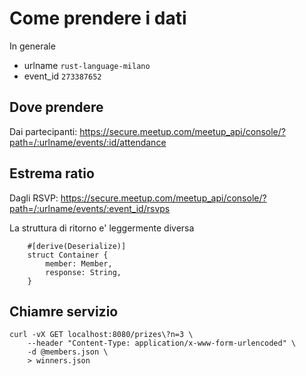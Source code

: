 # Come prendere i dati

In generale 

- urlname `rust-language-milano`
- event_id `273387652`


## Dove prendere

Dai partecipanti: https://secure.meetup.com/meetup_api/console/?path=/:urlname/events/:id/attendance

## Estrema ratio

Dagli RSVP: https://secure.meetup.com/meetup_api/console/?path=/:urlname/events/:event_id/rsvps

La struttura di ritorno e' leggermente diversa

```
    #[derive(Deserialize)]
    struct Container {
        member: Member,
        response: String,
    }
```

## Chiamre servizio 

```
curl -vX GET localhost:8080/prizes\?n=3 \
    --header "Content-Type: application/x-www-form-urlencoded" \
    -d @members.json \
    > winners.json
```
